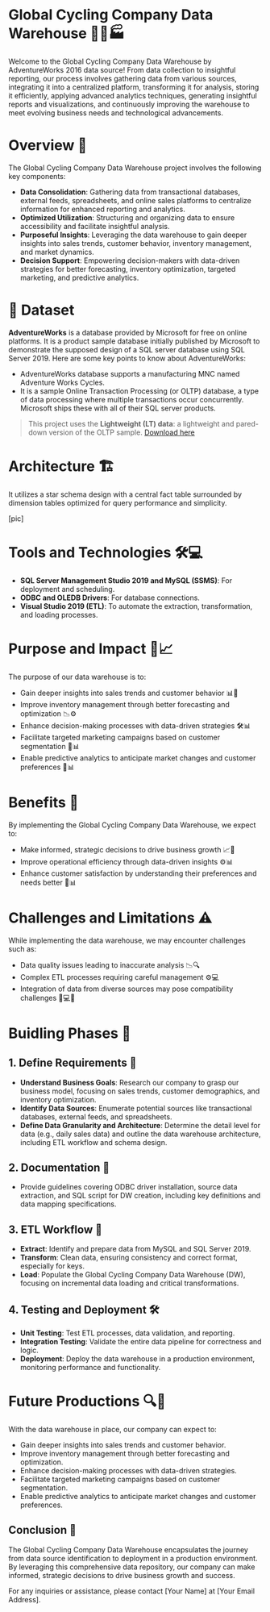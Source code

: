 # Global Cycling Company Data Warehouse 🚴‍♂️🏭

Welcome to the Global Cycling Company Data Warehouse by AdventureWorks 2016 data source! From data collection to insightful reporting, our process involves gathering data from various sources, integrating it into a centralized platform, transforming it for analysis, storing it efficiently, applying advanced analytics techniques, generating insightful reports and visualizations, and continuously improving the warehouse to meet evolving business needs and technological advancements.

# Overview 🌟

The Global Cycling Company Data Warehouse project involves the following key components:

- **Data Consolidation**: Gathering data from transactional databases, external feeds, spreadsheets, and online sales platforms to centralize information for enhanced reporting and analytics.
- **Optimized Utilization**: Structuring and organizing data to ensure accessibility and facilitate insightful analysis.
- **Purposeful Insights**: Leveraging the data warehouse to gain deeper insights into sales trends, customer behavior, inventory management, and market dynamics.
- **Decision Support**: Empowering decision-makers with data-driven strategies for better forecasting, inventory optimization, targeted marketing, and predictive analytics.


# 💾 Dataset 

**AdventureWorks** is a database provided by Microsoft for free on online platforms. It is a product sample database initially published by Microsoft to demonstrate the supposed design of a SQL server database using SQL Server 2019. Here are some key points to know about AdventureWorks:
- AdventureWorks database supports a manufacturing MNC named Adventure Works Cycles.
- It is a sample Online Transaction Processing (or OLTP) database, a type of data processing where multiple transactions occur concurrently. Microsoft ships these with all of their SQL server products.

> This project uses the **Lightweight (LT) data**: a lightweight and pared-down version of the OLTP sample. [Download here](https://learn.microsoft.com/en-us/sql/samples/adventureworks-install-configure?view=sql-server-ver16&tabs=ssms)


# Architecture 🏗️

It utilizes a star schema design with a central fact table surrounded by dimension tables optimized for query performance and simplicity.

[pic]

# Tools and Technologies 🛠️💻

- **SQL Server Management Studio 2019 and MySQL (SSMS)**: For deployment and scheduling.
- **ODBC and OLEDB Drivers**: For database connections.
- **Visual Studio 2019 (ETL)**: To automate the extraction, transformation, and loading processes.
  
# Purpose and Impact 💼📈

The purpose of our data warehouse is to:
- Gain deeper insights into sales trends and customer behavior 📊👥
- Improve inventory management through better forecasting and optimization 📉⚙️
- Enhance decision-making processes with data-driven strategies 🛠️📊
- Facilitate targeted marketing campaigns based on customer segmentation 🎯📊
- Enable predictive analytics to anticipate market changes and customer preferences 🔮📊

# Benefits 🎉

By implementing the Global Cycling Company Data Warehouse, we expect to:
- Make informed, strategic decisions to drive business growth 📈🚀
- Improve operational efficiency through data-driven insights ⚙️📊
- Enhance customer satisfaction by understanding their preferences and needs better 👥📊

# Challenges and Limitations ⚠️

While implementing the data warehouse, we may encounter challenges such as:
- Data quality issues leading to inaccurate analysis 📉🔍
- Complex ETL processes requiring careful management ⚙️💻
- Integration of data from diverse sources may pose compatibility challenges 🔄💻🔗


# Buidling Phases 📅

## 1. Define Requirements 📝

- **Understand Business Goals**: Research our company to grasp our business model, focusing on sales trends, customer demographics, and inventory optimization.
- **Identify Data Sources**: Enumerate potential sources like transactional databases, external feeds, and spreadsheets.
- **Define Data Granularity and Architecture**: Determine the detail level for data (e.g., daily sales data) and outline the data warehouse architecture, including ETL workflow and schema design.

## 2. Documentation 📄

- Provide guidelines covering ODBC driver installation, source data extraction, and SQL script for DW creation, including key definitions and data mapping specifications.

## 3. ETL Workflow 🔄

- **Extract**: Identify and prepare data from MySQL and SQL Server 2019.
- **Transform**: Clean data, ensuring consistency and correct format, especially for keys.
- **Load**: Populate the Global Cycling Company Data Warehouse (DW), focusing on incremental data loading and critical transformations.

## 4. Testing and Deployment 🛠️

- **Unit Testing**: Test ETL processes, data validation, and reporting.
- **Integration Testing**: Validate the entire data pipeline for correctness and logic.
- **Deployment**: Deploy the data warehouse in a production environment, monitoring performance and functionality.

# Future Productions 🔍🌟

With the data warehouse in place, our company can expect to:
  - Gain deeper insights into sales trends and customer behavior.
  - Improve inventory management through better forecasting and optimization.
  - Enhance decision-making processes with data-driven strategies.
  - Facilitate targeted marketing campaigns based on customer segmentation.
  - Enable predictive analytics to anticipate market changes and customer preferences.

## Conclusion 🎉

The Global Cycling Company Data Warehouse encapsulates the journey from data source identification to deployment in a production environment. By leveraging this comprehensive data repository, our company can make informed, strategic decisions to drive business growth and success.

For any inquiries or assistance, please contact [Your Name] at [Your Email Address].
